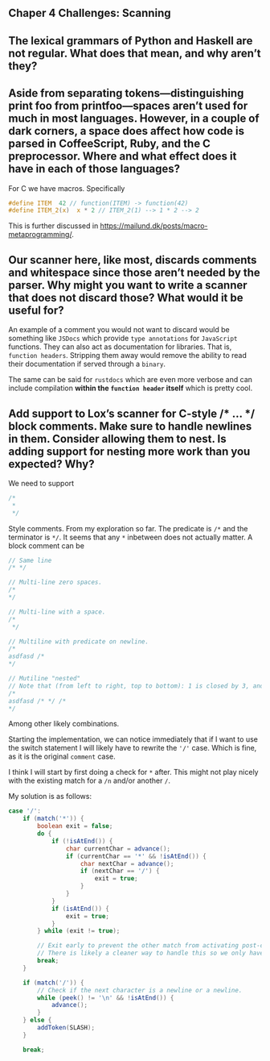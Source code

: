 ## Chaper 4 Challenges: Scanning

## The lexical grammars of Python and Haskell are not regular. What does that mean, and why aren’t they?

## Aside from separating tokens—distinguishing print foo from printfoo—spaces aren’t used for much in most languages. However, in a couple of dark corners, a space does affect how code is parsed in CoffeeScript, Ruby, and the C preprocessor. Where and what effect does it have in each of those languages?

For C we have macros. Specifically

```C
#define ITEM  42 // function(ITEM) -> function(42)
#define ITEM_2(x)  x * 2 // ITEM_2(1) --> 1 * 2 --> 2
```

This is further discussed in https://mailund.dk/posts/macro-metaprogramming/.

## Our scanner here, like most, discards comments and whitespace since those aren’t needed by the parser. Why might you want to write a scanner that does not discard those? What would it be useful for?

An example of a comment you would not want to discard would be something like `JSDocs` which provide `type annotations` for `JavaScript` functions. They can also act as documentation for libraries. That is, `function headers`. Stripping them away would remove the ability to read their documentation if served through a `binary`.

The same can be said for `rustdocs` which are even more verbose and can include compilation **within the `function header` itself** which is pretty cool.

## Add support to Lox’s scanner for C-style /* ... */ block comments. Make sure to handle newlines in them. Consider allowing them to nest. Is adding support for nesting more work than you expected? Why?

We need to support

```Java
/*
 * 
 */
 ```
 Style comments. From my exploration so far. The predicate is `/*` and the terminator is `*/`. It seems that any `*` inbetween does not actually matter. A block comment can be

 ```Java
 // Same line
 /* */

// Multi-line zero spaces.
 /*
 */

// Multi-line with a space.
 /*
  */

// Multiline with predicate on newline.
/*
asdfasd /*
*/

// Mutiline "nested"
// Note that (from left to right, top to bottom): 1 is closed by 3, and 4 is closed by 5.
/*
asdfasd /* */ /* 
*/
 ```
 Among other likely combinations.

 Starting the implementation, we can notice immediately that if I want to use the switch statement I will likely have to rewrite the `'/'` case. Which is fine, as it is the original `comment` case.

 I think I will start by first doing a check for `*` after. This might not play nicely with the existing match for a `/n` and/or another `/`.

My solution is as follows:

```Java
case '/': 
    if (match('*')) {
        boolean exit = false;
        do {
            if (!isAtEnd()) {
                char currentChar = advance();
                if (currentChar == '*' && !isAtEnd()) {
                    char nextChar = advance();
                    if (nextChar == '/') {
                        exit = true;
                    }
                }
            }
            if (isAtEnd()) {
                exit = true;
            }
        } while (exit != true);

        // Exit early to prevent the other match from activating post-comment.
        // There is likely a cleaner way to handle this so we only have one break.
        break;
    }

    if (match('/')) {
        // Check if the next character is a newline or a newline.
        while (peek() != '\n' && !isAtEnd()) {
            advance();
        }
    } else {
        addToken(SLASH);
    }

    break;
```
